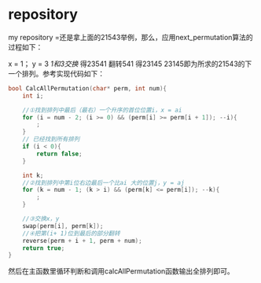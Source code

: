 # repository
my repository
=还是拿上面的21543举例，那么，应用next_permutation算法的过程如下：

x = 1；
y = 3
*1和3交换*
得23541
翻转541
得23145
23145即为所求的21543的下一个排列。参考实现代码如下：
```c++
bool CalcAllPermutation(char* perm, int num){
    int i;

    //①找到排列中最后（最右）一个升序的首位位置i，x = ai
    for (i = num - 2; (i >= 0) && (perm[i] >= perm[i + 1]); --i){
        ;
    }
    // 已经找到所有排列
    if (i < 0){
        return false;
    }

    int k;
    //②找到排列中第i位右边最后一个比ai 大的位置j，y = aj
    for (k = num - 1; (k > i) && (perm[k] <= perm[i]); --k){
        ;
    }

    //③交换x，y
    swap(perm[i], perm[k]);
    //④把第(i+ 1)位到最后的部分翻转
    reverse(perm + i + 1, perm + num);
    return true;
}
```
然后在主函数里循环判断和调用calcAllPermutation函数输出全排列即可。
